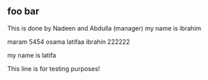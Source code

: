 ## foo bar
This is done by Nadeen and Abdulla (manager)
my name is ibrahim

maram 5454
osama 
latifaa
ibrahin 222222

my name is latifa 


This line is for testing purposes!